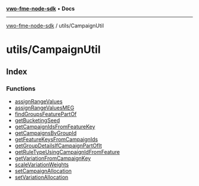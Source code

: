 [**vwo-fme-node-sdk**](../../README.md) • **Docs**

---

[vwo-fme-node-sdk](../../modules.md) / utils/CampaignUtil

# utils/CampaignUtil

## Index

### Functions

- [assignRangeValues](functions/assignRangeValues.md)
- [assignRangeValuesMEG](functions/assignRangeValuesMEG.md)
- [findGroupsFeaturePartOf](functions/findGroupsFeaturePartOf.md)
- [getBucketingSeed](functions/getBucketingSeed.md)
- [getCampaignIdsFromFeatureKey](functions/getCampaignIdsFromFeatureKey.md)
- [getCampaignsByGroupId](functions/getCampaignsByGroupId.md)
- [getFeatureKeysFromCampaignIds](functions/getFeatureKeysFromCampaignIds.md)
- [getGroupDetailsIfCampaignPartOfIt](functions/getGroupDetailsIfCampaignPartOfIt.md)
- [getRuleTypeUsingCampaignIdFromFeature](functions/getRuleTypeUsingCampaignIdFromFeature.md)
- [getVariationFromCampaignKey](functions/getVariationFromCampaignKey.md)
- [scaleVariationWeights](functions/scaleVariationWeights.md)
- [setCampaignAllocation](functions/setCampaignAllocation.md)
- [setVariationAllocation](functions/setVariationAllocation.md)
